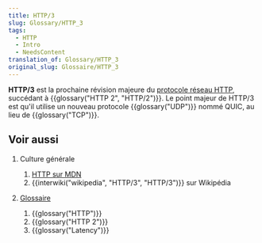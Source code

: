 ```yaml
---
title: HTTP/3
slug: Glossary/HTTP_3
tags:
  - HTTP
  - Intro
  - NeedsContent
translation_of: Glossary/HTTP_3
original_slug: Glossaire/HTTP_3
---
```

**HTTP/3** est la prochaine révision majeure du [protocole réseau HTTP](/fr/docs/Web/HTTP/Basics_of_HTTP), succédant à {{glossary("HTTP 2", "HTTP/2")}}. Le point majeur de HTTP/3 est qu'il utilise un nouveau protocole {{glossary("UDP")}} nommé QUIC, au lieu de {{glossary("TCP")}}.

## Voir aussi

1.  Culture générale

    1.  [HTTP sur MDN](/fr/docs/Web/HTTP)
    2.  {{interwiki("wikipedia", "HTTP/3", "HTTP/3")}} sur Wikipédia

2.  [Glossaire](/fr/docs/Glossary)

    1.  {{glossary("HTTP")}}
    2.  {{glossary("HTTP 2")}}
    3.  {{glossary("Latency")}}
